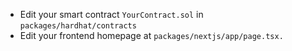 - Edit your smart contract `YourContract.sol` in `packages/hardhat/contracts`
- Edit your frontend homepage at `packages/nextjs/app/page.tsx.` 
